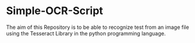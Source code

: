 # Simple-OCR-Script
The aim of this Repository is to be able to recognize test from an image file using the Tesseract Library in the python programming language.
